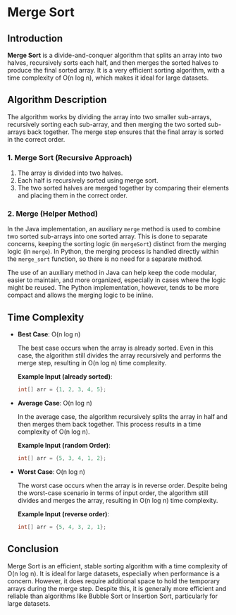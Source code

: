 # Merge Sort

## Introduction

**Merge Sort** is a divide-and-conquer algorithm that splits an array into two halves, recursively sorts each half, and then merges the sorted halves to produce the final sorted array. It is a very efficient sorting algorithm, with a time complexity of O(n log n), which makes it ideal for large datasets.

## Algorithm Description

The algorithm works by dividing the array into two smaller sub-arrays, recursively sorting each sub-array, and then merging the two sorted sub-arrays back together. The merge step ensures that the final array is sorted in the correct order.

### 1. Merge Sort (Recursive Approach)

1. The array is divided into two halves.
2. Each half is recursively sorted using merge sort.
3. The two sorted halves are merged together by comparing their elements and placing them in the correct order.

### 2. Merge (Helper Method)

In the Java implementation, an auxiliary `merge` method is used to combine two sorted sub-arrays into one sorted array. This is done to separate concerns, keeping the sorting logic (in `mergeSort`) distinct from the merging logic (in `merge`). In Python, the merging process is handled directly within the `merge_sort` function, so there is no need for a separate method.

The use of an auxiliary method in Java can help keep the code modular, easier to maintain, and more organized, especially in cases where the logic might be reused. The Python implementation, however, tends to be more compact and allows the merging logic to be inline.

## Time Complexity

- **Best Case**: O(n log n)

  The best case occurs when the array is already sorted. Even in this case, the algorithm still divides the array recursively and performs the merge step, resulting in O(n log n) time complexity.

  **Example Input (already sorted)**:

  ```java
  int[] arr = {1, 2, 3, 4, 5};
  ```

- **Average Case**: O(n log n)

  In the average case, the algorithm recursively splits the array in half and then merges them back together. This process results in a time complexity of O(n log n).

  **Example Input (random Order)**:

  ```java
  int[] arr = {5, 3, 4, 1, 2};
  ```

- **Worst Case**: O(n log n)

  The worst case occurs when the array is in reverse order. Despite being the worst-case scenario in terms of input order, the algorithm still divides and merges the array, resulting in O(n log n) time complexity.

  **Example Input (reverse order)**:

  ```java
  int[] arr = {5, 4, 3, 2, 1};
  ```

## Conclusion

Merge Sort is an efficient, stable sorting algorithm with a time complexity of O(n log n). It is ideal for large datasets, especially when performance is a concern. However, it does require additional space to hold the temporary arrays during the merge step. Despite this, it is generally more efficient and reliable than algorithms like Bubble Sort or Insertion Sort, particularly for large datasets.
